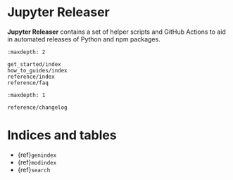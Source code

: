 # Jupyter Releaser

**Jupyter Releaser** contains a set of helper scripts and GitHub Actions to aid in automated releases of Python and npm packages.

```{toctree}
:maxdepth: 2

get_started/index
how_to_guides/index
reference/index
reference/faq
```

```{toctree}
:maxdepth: 1

reference/changelog
```

# Indices and tables

- {ref}`genindex`
- {ref}`modindex`
- {ref}`search`

